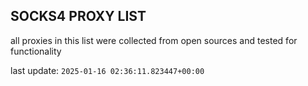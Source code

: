 ## SOCKS4 PROXY LIST

all proxies in this list were collected from open sources and tested for functionality

last update: `2025-01-16 02:36:11.823447+00:00`